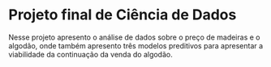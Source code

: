 # Projeto final de Ciência de Dados
Nesse projeto apresento o análise de dados sobre o preço de madeiras e o algodão, onde também apresento três modelos preditivos para apresentar a viabilidade da continuação da venda do algodão.
